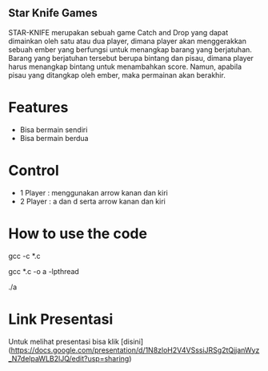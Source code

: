 ## Star Knife Games

STAR-KNIFE merupakan sebuah game Catch and Drop yang dapat dimainkan oleh satu atau dua player, dimana player akan menggerakkan sebuah ember yang berfungsi untuk menangkap barang yang berjatuhan. Barang yang berjatuhan tersebut berupa bintang dan pisau, dimana player harus menangkap bintang untuk menambahkan score. Namun, apabila pisau yang ditangkap oleh ember, maka permainan akan berakhir.

# Features

- Bisa bermain sendiri
- Bisa bermain berdua

# Control

- 1 Player : menggunakan arrow kanan dan kiri
- 2 Player : a dan d serta arrow kanan dan kiri

# How to use the code

gcc -c \*.c

gcc \*.c -o a -lpthread

./a

# Link Presentasi

Untuk melihat presentasi bisa klik [disini] (https://docs.google.com/presentation/d/1N8zloH2V4VSssiJRSg2tQjjanWyz_N7delpaWLB2lJQ/edit?usp=sharing)
